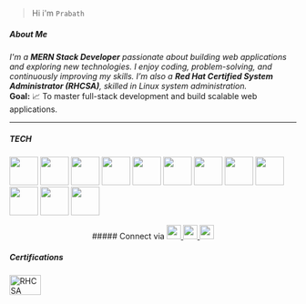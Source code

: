 

> Hi i'm  `Prabath`


#####  About Me

_I'm a **MERN Stack Developer** passionate about building web applications and exploring new technologies. I enjoy coding, problem-solving, and continuously improving my skills. I’m also a ***Red Hat Certified System Administrator (RHCSA)***, skilled in Linux system administration._  
**Goal:** 📈 To master full-stack development and build scalable web applications.

<hr>

##### TECH

<img width="50" height="50" src="https://cdn-icons-png.flaticon.com/128/5968/5968292.png" />  <img width="50" height="50" src="https://cdn-icons-png.flaticon.com/128/1126/1126012.png" />  <img width="50" height="50" src="https://w7.pngwing.com/pngs/429/921/png-transparent-mongodb-plain-wordmark-logo-icon.png" />  <img width="50" height="50" src="https://img.icons8.com/color/512/express-js.png" />  <img width="50" height="50" src="https://cdn-icons-png.flaticon.com/128/5968/5968322.png" />  <img width="50" height="50" src="https://img.icons8.com/color/512/ejs.png" />  <img width="50" height="50" src="https://cdn-icons-png.flaticon.com/128/1051/1051277.png" />  <img width="50" height="50" src="https://cdn-icons-png.flaticon.com/128/732/732190.png" />  <img width="50" height="50" src="https://cdn-icons-png.flaticon.com/128/15484/15484297.png" />  <img width="50" height="50" src="https://cdn-icons-png.flaticon.com/128/5968/5968672.png" />  <img width="50" height="50" src="https://encrypted-tbn0.gstatic.com/images?q=tbn:ANd9GcTeKPw4CK4jcH7udsFHZdiB3iIOuI3fUCsxUZosXy4Y1yd25NA-dzCBPrSDIhg1BwObl3w&usqp=CAU" />  <img width="50" height="50" src="https://cdn-icons-png.flaticon.com/128/6124/6124995.png" />




<p align="center">
  ##### Connect via
  <a href="https://www.linkedin.com/in/prabath77/">
    <img width="25" height="25" src="https://cdn-icons-png.flaticon.com/128/2504/2504923.png"/>
  </a>
  <a href="https://craftedbyprabath.vercel.app/">
    <img width="25" height="25" src="https://cdn-icons-png.flaticon.com/128/15831/15831831.png"/>
  </a>
  <a href="https://www.instagram.com/sethuramxn/">
    <img width="25" height="25" src="https://cdn-icons-png.flaticon.com/128/15713/15713420.png"/>
  </a>
</p>




##### Certifications

<a href="https://www.credly.com/badges/878e3501-7a75-42d4-9c69-cf0ad3222013/linked_in_profile" target="_blank"><img src="https://www.certocean.com/assets/course/1_(1).png" width="55" height="35" alt="RHCSA Badge" /></a>



